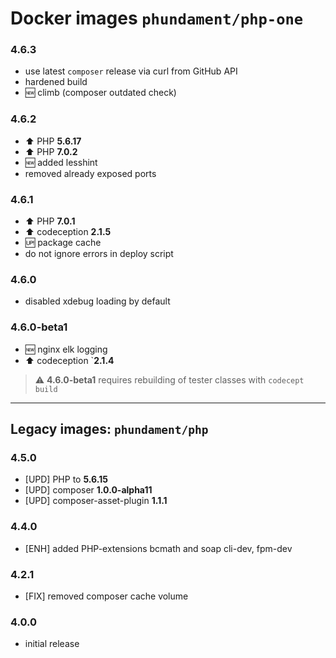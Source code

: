 Docker images `phundament/php-one`
==================================

### 4.6.3

 - use latest `composer` release via curl from GitHub API
 - hardened build
 - :new: climb (composer outdated check)

### 4.6.2

 - :arrow_up: PHP **5.6.17**
 - :arrow_up: PHP **7.0.2**
 - :new: added lesshint
 - removed already exposed ports
 
### 4.6.1

 - :arrow_up: PHP **7.0.1**
 - :arrow_up: codeception **2.1.5**
 - :up: package cache
 - do not ignore errors in deploy script

### 4.6.0

- disabled xdebug loading by default

### 4.6.0-beta1

- :new: nginx elk logging
- :arrow_up: codeception `**2.1.4**

> :warning: **4.6.0-beta1** requires rebuilding of tester classes with `codecept build`

---

Legacy images: `phundament/php`
-------------------------------

### 4.5.0

- [UPD] PHP to **5.6.15**
- [UPD] composer **1.0.0-alpha11**
- [UPD] composer-asset-plugin **1.1.1**

### 4.4.0

- [ENH] added PHP-extensions bcmath and soap cli-dev, fpm-dev

### 4.2.1

- [FIX] removed composer cache volume

### 4.0.0

- initial release



